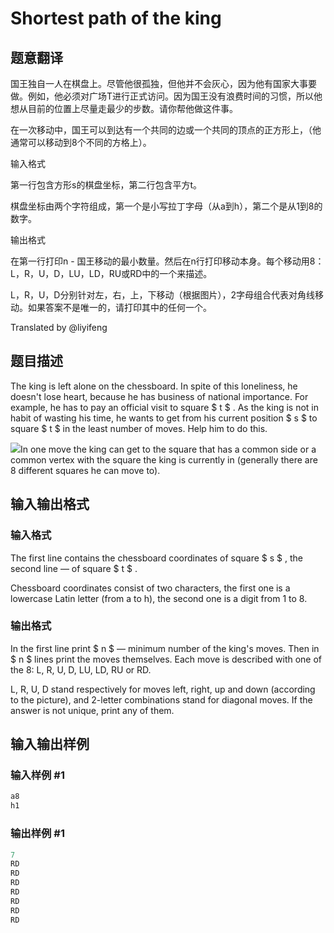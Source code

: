 # Shortest path of the king

## 题意翻译

国王独自一人在棋盘上。尽管他很孤独，但他并不会灰心，因为他有国家大事要做。例如，他必须对广场T进行正式访问。因为国王没有浪费时间的习惯，所以他想从目前的位置上尽量走最少的步数。请你帮他做这件事。

在一次移动中，国王可以到达有一个共同的边或一个共同的顶点的正方形上，（他通常可以移动到8个不同的方格上）。

输入格式

第一行包含方形s的棋盘坐标，第二行包含平方t。

棋盘坐标由两个字符组成，第一个是小写拉丁字母（从a到h），第二个是从1到8的数字。

输出格式

在第一行打印n - 国王移动的最小数量。然后在n行打印移动本身。每个移动用8：L，R，U，D，LU，LD，RU或RD中的一个来描述。

L，R，U，D分别针对左，右，上，下移动（根据图片），2字母组合代表对角线移动。如果答案不是唯一的，请打印其中的任何一个。

Translated by @liyifeng

## 题目描述

The king is left alone on the chessboard. In spite of this loneliness, he doesn't lose heart, because he has business of national importance. For example, he has to pay an official visit to square $ t $ . As the king is not in habit of wasting his time, he wants to get from his current position $ s $ to square $ t $ in the least number of moves. Help him to do this.

![](https://cdn.luogu.com.cn/upload/vjudge_pic/CF3A/5ee13bc754378d9b20e7cf9389534f02014d55d0.png)In one move the king can get to the square that has a common side or a common vertex with the square the king is currently in (generally there are 8 different squares he can move to).

## 输入输出格式

### 输入格式

The first line contains the chessboard coordinates of square $ s $ , the second line — of square $ t $ .

Chessboard coordinates consist of two characters, the first one is a lowercase Latin letter (from a to h), the second one is a digit from 1 to 8.

### 输出格式

In the first line print $ n $ — minimum number of the king's moves. Then in $ n $ lines print the moves themselves. Each move is described with one of the 8: L, R, U, D, LU, LD, RU or RD.

L, R, U, D stand respectively for moves left, right, up and down (according to the picture), and 2-letter combinations stand for diagonal moves. If the answer is not unique, print any of them.

## 输入输出样例

### 输入样例 #1

```cpp
a8
h1

```
### 输出样例 #1

```cpp
7
RD
RD
RD
RD
RD
RD
RD

```
